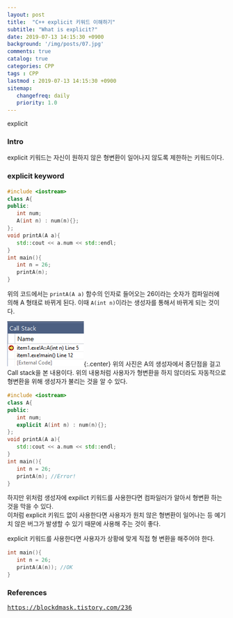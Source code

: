 ```yaml
---
layout: post
title:  "C++ explicit 키워드 이해하기"
subtitle: "What is explicit?"
date: 2019-07-13 14:15:30 +0900
background: '/img/posts/07.jpg'
comments: true
catalog: true
categories: CPP
tags : CPP
lastmod : 2019-07-13 14:15:30 +0900
sitemap:
   changefreq: daily
   priority: 1.0
---
```


<div class="contentTitle">
explicit
</div>

### Intro

explicit 키워드는 자신이 원하지 않은 형변환이 일어나지 않도록 제한하는 키워드이다.

### explicit keyword

```cpp
#include <iostream>
class A{
public:
   int num;
   A(int n) : num(n){};
};
void printA(A a){
   std::cout << a.num << std::endl;
}
int main(){
   int n = 26;
   printA(n);
}
```

위의 코드에서는 `printA(A a)` 함수의 인자로 들어오는 26이라는 숫자가 컴파일러에 의해 A 형태로 바뀌게 된다.
이때 `A(int n)`이라는 생성자를 통해서 바뀌게 되는 것이다.

![explicit call stack](/img/Cpp/explicit.png){:.center}
위의 사진은 A의 생성자에서 중단점을 걸고 Call stack을 본 내용이다.
위의 내용처럼 사용자가 형변환을 하지 않더라도 자동적으로 형변환을 위해 생성자가 불리는 것을 알 수 있다.

```cpp
#include <iostream>
class A{
public:
   int num;
   explicit A(int n) : num(n){};
};
void printA(A a){
   std::cout << a.num << std::endl;
}
int main(){
   int n = 26;
   printA(n); //Error!
}
```

하지만 위처럼 생성자에 expilict 키워드를 사용한다면 컴파일러가 알아서 형변환 하는것을 막을 수 있다.  
이처럼 explicit 키워드 없이 사용한다면 사용자가 원치 않은 형변환이 일어나는 등 예기치 않은 버그가 발생할 수 있기 때문에 사용해 주는 것이 좋다.

explicit 키워드를 사용한다면 사용자가 상황에 맞게 직접 형 변환을 해주어야 한다.

```cpp
int main(){
   int n = 26;
   printA(A(n)); //OK
}
```

### References

<pre>
<a href="https://blockdmask.tistory.com/236">https://blockdmask.tistory.com/236</a>
</pre>
